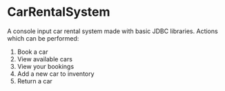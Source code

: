 # CarRentalSystem
A console input car rental system made with basic JDBC libraries. 
Actions which can be performed:
1) Book a car
2) View available cars
3) View your bookings
4) Add a new car to inventory
5) Return a car
